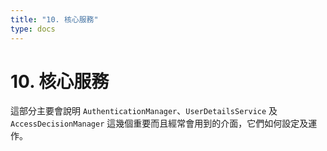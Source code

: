 ```yaml
---
title: "10. 核心服務"
type: docs
---
```


# 10. 核心服務

這部分主要會說明 `AuthenticationManager`、`UserDetailsService` 及 `AccessDecisionManager` 這幾個重要而且經常會用到的介面，它們如何設定及運作。